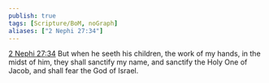 ```yaml
---
publish: true
tags: [Scripture/BoM, noGraph]
aliases: ["2 Nephi 27:34"]
---
```

[2 Nephi 27:34](https://churchofjesuschrist.org/study/scriptures/bofm/2-ne/27?lang=eng&id=p34#p34) But when he seeth his children, the work of my hands, in the midst of him, they shall sanctify my name, and sanctify the Holy One of Jacob, and shall fear the God of Israel.
